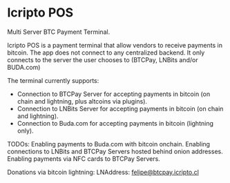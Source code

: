 # Icripto POS
Multi Server BTC Payment Terminal.

Icripto POS is a payment terminal that allow vendors to receive payments in bitcoin.
The app does not connect to any centralized backend. 
It only connects to the server the user chooses to (BTCPay, LNBits and/or BUDA.com)

The terminal currently supports:
- Connection to BTCPay Server for accepting payments in bitcoin (on chain and lightning, plus altcoins via plugins).
- Connection to LNBits Server for accepting payments in bitcoin (on chain and lightning).
- Connection to Buda.com for accepting payments in bitcoin (lightning only).

TODOs:
Enabling payments to Buda.com with bitcoin onchain.
Enabling connections to LNBits and BTCPay Servers hosted behind onion addresses.
Enabling payments via NFC cards to BTCPay Servers.

Donations via bitcoin lightning:
LNAddress: felipe@btcpay.icripto.cl


